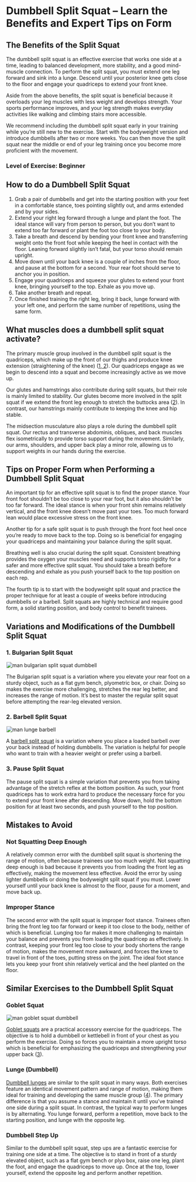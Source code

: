 # Dumbbell Split Squat – Learn the Benefits and Expert Tips on Form

## The Benefits of the Split Squat 

The dumbbell split squat is an effective exercise that works one side at a time, leading to balanced development, more stability, and a good mind-muscle connection. To perform the split squat, you must extend one leg forward and sink into a lunge. Descend until your posterior knee gets close to the floor and engage your quadriceps to extend your front knee. 

Aside from the above benefits, the split squat is beneficial because it overloads your leg muscles with less weight and develops strength. Your sports performance improves, and your leg strength makes everyday activities like walking and climbing stairs more accessible.

We recommend including the dumbbell split squat early in your training while you’re still new to the exercise. Start with the bodyweight version and introduce dumbbells after two or more weeks. You can then move the split squat near the middle or end of your leg training once you become more proficient with the movement.

### Level of Exercise: Beginner

## How to do a Dumbbell Split Squat

  1. Grab a pair of dumbbells and get into the starting position with your feet in a comfortable stance, toes pointing slightly out, and arms extended and by your sides.
  2. Extend your right leg forward through a lunge and plant the foot. The ideal stance will vary from person to person, but you don’t want to extend too far forward or plant the foot too close to your body.
  3. Take a breath and descend by bending your front knee and transferring weight onto the front foot while keeping the heel in contact with the floor. Leaning forward slightly isn’t fatal, but your torso should remain upright.
  4. Move down until your back knee is a couple of inches from the floor, and pause at the bottom for a second. Your rear foot should serve to anchor you in position.
  5. Engage your quadriceps and squeeze your glutes to extend your front knee, bringing yourself to the top. Exhale as you move up.
  6. Take another breath and repeat.
  7. Once finished training the right leg, bring it back, lunge forward with your left one, and perform the same number of repetitions, using the same form.

## What muscles does a dumbbell split squat activate?

The primary muscle group involved in the dumbbell split squat is the quadriceps, which make up the front of our thighs and produce knee extension (straightening of the knee) ([1](https://www.ncbi.nlm.nih.gov/books/NBK513334/),[ 2](https://www.ncbi.nlm.nih.gov/pmc/articles/PMC4831851/)). Our quadriceps engage as we begin to descend into a squat and become increasingly active as we move up. 

Our glutes and hamstrings also contribute during split squats, but their role is mainly limited to stability. Our glutes become more involved in the split squat if we extend the front leg enough to stretch the buttocks area ([2](https://www.ncbi.nlm.nih.gov/pmc/articles/PMC4831851/)). In contrast, our hamstrings mainly contribute to keeping the knee and hip stable. 

The midsection musculature also plays a role during the dumbbell split squat. Our rectus and transverse abdominis, obliques, and back muscles flex isometrically to provide torso support during the movement. Similarly, our arms, shoulders, and upper back play a minor role, allowing us to support weights in our hands during the exercise.

## Tips on Proper Form when Performing a Dumbbell Split Squat

An important tip for an effective split squat is to find the proper stance. Your front foot shouldn’t be too close to your rear foot, but it also shouldn’t be too far forward. The ideal stance is when your front shin remains relatively vertical, and the front knee doesn’t move past your toes. Too much forward lean would place excessive stress on the front knee.

Another tip for a safe split squat is to push through the front foot heel once you’re ready to move back to the top. Doing so is beneficial for engaging your quadriceps and maintaining your balance during the split squat.

Breathing well is also crucial during the split squat. Consistent breathing provides the oxygen your muscles need and supports torso rigidity for a safer and more effective split squat. You should take a breath before descending and exhale as you push yourself back to the top position on each rep.

The fourth tip is to start with the bodyweight split squat and practice the proper technique for at least a couple of weeks before introducing dumbbells or a barbell. Split squats are highly technical and require good form, a solid starting position, and body control to benefit trainees.

## Variations and Modifications of the Dumbbell Split Squat

### 1\. Bulgarian Split Squat

![man bulgarian split squat dumbbell](data:image/gif;base64,R0lGODlhAQABAAAAACH5BAEKAAEALAAAAAABAAEAAAICTAEAOw==)![man bulgarian split squat dumbbell](https://www.hevyapp.com/wp-content/uploads/DSC03360-1024x653.jpg)

The Bulgarian split squat is a variation where you elevate your rear foot on a sturdy object, such as a flat gym bench, plyometric box, or chair. Doing so makes the exercise more challenging, stretches the rear leg better, and increases the range of motion. It’s best to master the regular split squat before attempting the rear-leg elevated version.

### 2\. Barbell Split Squat

![man lunge barbell](data:image/gif;base64,R0lGODlhAQABAAAAACH5BAEKAAEALAAAAAABAAEAAAICTAEAOw==)![man lunge barbell](https://www.hevyapp.com/wp-content/uploads/DSC03752-1024x600.jpg)

A [barbell split squat](https://www.hevyapp.com/exercises/barbell-lunges/) is a variation where you place a loaded barbell over your back instead of holding dumbbells. The variation is helpful for people who want to train with a heavier weight or prefer using a barbell.

### 3\. Pause Split Squat

The pause split squat is a simple variation that prevents you from taking advantage of the stretch reflex at the bottom position. As such, your front quadriceps has to work extra hard to produce the necessary force for you to extend your front knee after descending. Move down, hold the bottom position for at least two seconds, and push yourself to the top position.

## Mistakes to Avoid

### Not Squatting Deep Enough

A relatively common error with the dumbbell split squat is shortening the range of motion, often because trainees use too much weight. Not squatting deep enough is bad because it prevents you from loading the front leg as effectively, making the movement less effective. Avoid the error by using lighter dumbbells or doing the bodyweight split squat if you must. Lower yourself until your back knee is almost to the floor, pause for a moment, and move back up.

### Improper Stance

The second error with the split squat is improper foot stance. Trainees often bring the front leg too far forward or keep it too close to the body, neither of which is beneficial. Lunging too far makes it more challenging to maintain your balance and prevents you from loading the quadricep as effectively. In contrast, keeping your front leg too close to your body shortens the range of motion, makes the movement more awkward, and forces the knee to travel in front of the toes, putting stress on the joint. The ideal foot stance lets you keep your front shin relatively vertical and the heel planted on the floor.

## Similar Exercises to the Dumbbell Split Squat

### Goblet Squat

![man goblet squat dumbbell](data:image/gif;base64,R0lGODlhAQABAAAAACH5BAEKAAEALAAAAAABAAEAAAICTAEAOw==)![man goblet squat dumbbell](https://www.hevyapp.com/wp-content/uploads/goblet-1024x595.jpg)

[Goblet squats](https://www.hevyapp.com/exercises/how-to-goblet-squat/) are a practical accessory exercise for the quadriceps. The objective is to hold a dumbbell or kettlebell in front of your chest as you perform the exercise. Doing so forces you to maintain a more upright torso which is beneficial for emphasizing the quadriceps and strengthening your upper back ([3](https://pubmed.ncbi.nlm.nih.gov/34341315/)).

### Lunge (Dumbbell)

[Dumbbell lunges](https://www.hevyapp.com/exercises/how-to-lunge-dumbbell/) are similar to the split squat in many ways. Both exercises feature an identical movement pattern and range of motion, making them ideal for training and developing the same muscle group ([4](https://www.sciencedirect.com/science/article/pii/S0167945712000917)). The primary difference is that you assume a stance and maintain it until you’ve trained one side during a split squat. In contrast, the typical way to perform lunges is by alternating. You lunge forward, perform a repetition, move back to the starting position, and lunge with the opposite leg.

### Dumbbell Step Up

Similar to the dumbbell split squat, step ups are a fantastic exercise for training one side at a time. The objective is to stand in front of a sturdy elevated object, such as a flat gym bench or plyo box, raise one leg, plant the foot, and engage the quadriceps to move up. Once at the top, lower yourself, extend the opposite leg and perform another repetition.